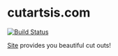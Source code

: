 # cutartsis.com
[![Build Status](https://travis-ci.com/clumpytuna/cutartsis.svg?token=JeNDksZSkFSmzN8KKoWc&branch=master)](https://travis-ci.com/clumpytuna/cutartsis)

[Site](http://cutartsis.com) provides you beautiful cut outs!
